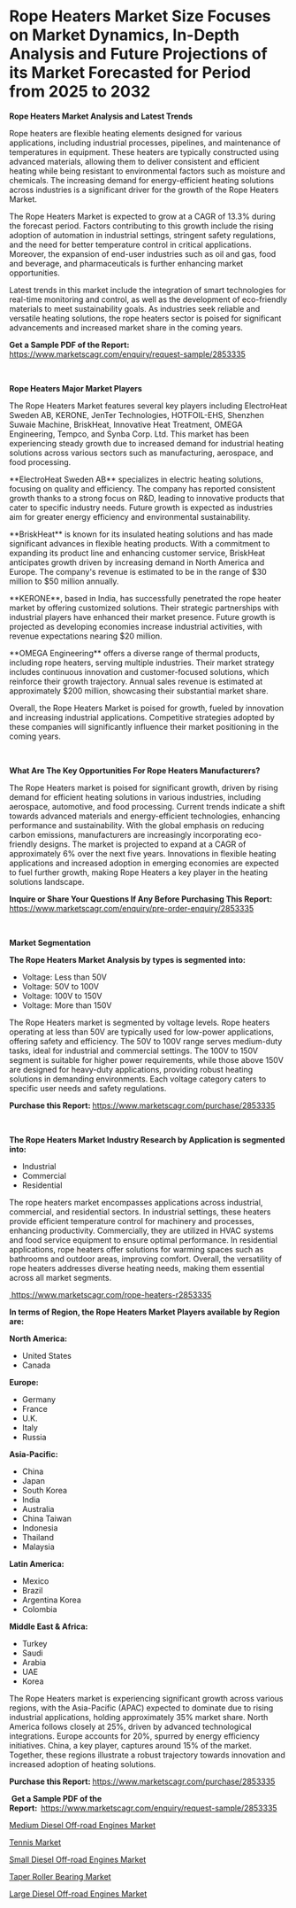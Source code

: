 <p><h1>Rope Heaters Market Size Focuses on Market Dynamics, In-Depth Analysis and Future Projections of its Market Forecasted for Period from 2025 to 2032</h1></p><p><strong>Rope Heaters Market Analysis and Latest Trends</strong></p>
<p><p>Rope heaters are flexible heating elements designed for various applications, including industrial processes, pipelines, and maintenance of temperatures in equipment. These heaters are typically constructed using advanced materials, allowing them to deliver consistent and efficient heating while being resistant to environmental factors such as moisture and chemicals. The increasing demand for energy-efficient heating solutions across industries is a significant driver for the growth of the Rope Heaters Market.</p><p>The Rope Heaters Market is expected to grow at a CAGR of 13.3% during the forecast period. Factors contributing to this growth include the rising adoption of automation in industrial settings, stringent safety regulations, and the need for better temperature control in critical applications. Moreover, the expansion of end-user industries such as oil and gas, food and beverage, and pharmaceuticals is further enhancing market opportunities.</p><p>Latest trends in this market include the integration of smart technologies for real-time monitoring and control, as well as the development of eco-friendly materials to meet sustainability goals. As industries seek reliable and versatile heating solutions, the rope heaters sector is poised for significant advancements and increased market share in the coming years.</p></p>
<p><strong>Get a Sample PDF of the Report:&nbsp;</strong> <a href="https://www.marketscagr.com/enquiry/request-sample/2853335?utm_campaign=1905&utm_medium=2&utm_source=Github&utm_content=ia&utm_term=11032025&utm_id=rope-heaters">https://www.marketscagr.com/enquiry/request-sample/2853335</a></p>
<p>&nbsp;</p>
<p><strong>Rope Heaters Major Market Players</strong></p>
<p><p>The Rope Heaters Market features several key players including ElectroHeat Sweden AB, KERONE, JenTer Technologies, HOTFOIL-EHS, Shenzhen Suwaie Machine, BriskHeat, Innovative Heat Treatment, OMEGA Engineering, Tempco, and Synba Corp. Ltd. This market has been experiencing steady growth due to increased demand for industrial heating solutions across various sectors such as manufacturing, aerospace, and food processing.</p><p>**ElectroHeat Sweden AB** specializes in electric heating solutions, focusing on quality and efficiency. The company has reported consistent growth thanks to a strong focus on R&D, leading to innovative products that cater to specific industry needs. Future growth is expected as industries aim for greater energy efficiency and environmental sustainability.</p><p>**BriskHeat** is known for its insulated heating solutions and has made significant advances in flexible heating products. With a commitment to expanding its product line and enhancing customer service, BriskHeat anticipates growth driven by increasing demand in North America and Europe. The company's revenue is estimated to be in the range of $30 million to $50 million annually.</p><p>**KERONE**, based in India, has successfully penetrated the rope heater market by offering customized solutions. Their strategic partnerships with industrial players have enhanced their market presence. Future growth is projected as developing economies increase industrial activities, with revenue expectations nearing $20 million.</p><p>**OMEGA Engineering** offers a diverse range of thermal products, including rope heaters, serving multiple industries. Their market strategy includes continuous innovation and customer-focused solutions, which reinforce their growth trajectory. Annual sales revenue is estimated at approximately $200 million, showcasing their substantial market share.</p><p>Overall, the Rope Heaters Market is poised for growth, fueled by innovation and increasing industrial applications. Competitive strategies adopted by these companies will significantly influence their market positioning in the coming years.</p></p>
<p>&nbsp;</p>
<p><strong>What Are The Key Opportunities For Rope Heaters Manufacturers?</strong></p>
<p><p>The Rope Heaters market is poised for significant growth, driven by rising demand for efficient heating solutions in various industries, including aerospace, automotive, and food processing. Current trends indicate a shift towards advanced materials and energy-efficient technologies, enhancing performance and sustainability. With the global emphasis on reducing carbon emissions, manufacturers are increasingly incorporating eco-friendly designs. The market is projected to expand at a CAGR of approximately 6% over the next five years. Innovations in flexible heating applications and increased adoption in emerging economies are expected to fuel further growth, making Rope Heaters a key player in the heating solutions landscape.</p></p>
<p><strong>Inquire or Share Your Questions If Any Before Purchasing This Report:</strong> <a href="https://www.marketscagr.com/enquiry/pre-order-enquiry/2853335?utm_campaign=1905&utm_medium=2&utm_source=Github&utm_content=ia&utm_term=11032025&utm_id=rope-heaters">https://www.marketscagr.com/enquiry/pre-order-enquiry/2853335</a></p>
<p>&nbsp;</p>
<p><strong>Market Segmentation</strong></p>
<p><strong>The Rope Heaters Market Analysis by types is segmented into:</strong></p>
<p><ul><li>Voltage: Less than 50V</li><li>Voltage: 50V to 100V</li><li>Voltage: 100V to 150V</li><li>Voltage: More than 150V</li></ul></p>
<p><p>The Rope Heaters market is segmented by voltage levels. Rope heaters operating at less than 50V are typically used for low-power applications, offering safety and efficiency. The 50V to 100V range serves medium-duty tasks, ideal for industrial and commercial settings. The 100V to 150V segment is suitable for higher power requirements, while those above 150V are designed for heavy-duty applications, providing robust heating solutions in demanding environments. Each voltage category caters to specific user needs and safety regulations.</p></p>
<p><strong>Purchase this Report:&nbsp;</strong><a href="https://www.marketscagr.com/purchase/2853335?utm_campaign=1905&utm_medium=2&utm_source=Github&utm_content=ia&utm_term=11032025&utm_id=rope-heaters">https://www.marketscagr.com/purchase/2853335</a></p>
<p>&nbsp;</p>
<p><strong>The Rope Heaters Market Industry Research by Application is segmented into:</strong></p>
<p><ul><li>Industrial</li><li>Commercial</li><li>Residential</li></ul></p>
<p><p>The rope heaters market encompasses applications across industrial, commercial, and residential sectors. In industrial settings, these heaters provide efficient temperature control for machinery and processes, enhancing productivity. Commercially, they are utilized in HVAC systems and food service equipment to ensure optimal performance. In residential applications, rope heaters offer solutions for warming spaces such as bathrooms and outdoor areas, improving comfort. Overall, the versatility of rope heaters addresses diverse heating needs, making them essential across all market segments.</p></p>
<p><a href="https://www.marketscagr.com/rope-heaters-r2853335?utm_campaign=1905&utm_medium=2&utm_source=Github&utm_content=ia&utm_term=11032025&utm_id=rope-heaters">&nbsp;https://www.marketscagr.com/rope-heaters-r2853335</a></p>
<p><strong>In terms of Region, the Rope Heaters Market Players available by Region are:</strong></p>
<p>
    <p> <strong> North America: </strong>
        <ul>
            <li>United States</li>
            <li>Canada</li>
        </ul>
        </p> 
    <p> <strong> Europe: </strong>
        <ul>
            <li>Germany</li>
            <li>France</li>
            <li>U.K.</li>
            <li>Italy</li>
            <li>Russia</li>
        </ul>
        </p> 
    <p> <strong> Asia-Pacific: </strong>
        <ul>
            <li>China</li>
            <li>Japan</li>
            <li>South Korea</li>
            <li>India</li>
            <li>Australia</li>
            <li>China Taiwan</li>
            <li>Indonesia</li>
            <li>Thailand</li>
            <li>Malaysia</li>
        </ul>
        </p> 
    <p> <strong> Latin America: </strong>
        <ul>
            <li>Mexico</li>
            <li>Brazil</li>
            <li>Argentina Korea</li>
            <li>Colombia</li>
        </ul>
        </p> 
    <p> <strong> Middle East & Africa: </strong>
        <ul>
            <li>Turkey</li>
            <li>Saudi</li>
            <li>Arabia</li>
            <li>UAE</li>
            <li>Korea</li>
        </ul>
    </p>
    </p>
<p><p>The Rope Heaters market is experiencing significant growth across various regions, with the Asia-Pacific (APAC) expected to dominate due to rising industrial applications, holding approximately 35% market share. North America follows closely at 25%, driven by advanced technological integrations. Europe accounts for 20%, spurred by energy efficiency initiatives. China, a key player, captures around 15% of the market. Together, these regions illustrate a robust trajectory towards innovation and increased adoption of heating solutions.</p></p>
<p><strong>Purchase this Report: </strong><a href="https://www.marketscagr.com/purchase/2853335?utm_campaign=1905&utm_medium=2&utm_source=Github&utm_content=ia&utm_term=11032025&utm_id=rope-heaters">https://www.marketscagr.com/purchase/2853335</a></p>
<p>&nbsp;<strong>Get a Sample PDF of the Report:&nbsp;&nbsp;</strong><a href="https://www.marketscagr.com/enquiry/request-sample/2853335?utm_campaign=1905&utm_medium=2&utm_source=Github&utm_content=ia&utm_term=11032025&utm_id=rope-heaters">https://www.marketscagr.com/enquiry/request-sample/2853335</a></p>
<p><strong></strong></p>
<p><p><a href="https://github.com/kavechoxo/Market-Research-Report-List-1/blob/main/medium-diesel-off-road-engines-market.md?utm_campaign=1905&utm_medium=2&utm_source=Github&utm_content=ia&utm_term=11032025&utm_id=rope-heaters">Medium Diesel Off-road Engines Market</a></p><p><a href="https://github.com/gavalegeyndt26/Market-Research-Report-List-1/blob/main/tennis-market.md?utm_campaign=1905&utm_medium=2&utm_source=Github&utm_content=ia&utm_term=11032025&utm_id=rope-heaters">Tennis Market</a></p><p><a href="https://github.com/boonegoicks7/Market-Research-Report-List-1/blob/main/small-diesel-off-road-engines-market.md?utm_campaign=1905&utm_medium=2&utm_source=Github&utm_content=ia&utm_term=11032025&utm_id=rope-heaters">Small Diesel Off-road Engines Market</a></p><p><a href="https://github.com/qianyateina/Market-Research-Report-List-1/blob/main/taper-roller-bearing-market.md?utm_campaign=1905&utm_medium=2&utm_source=Github&utm_content=ia&utm_term=11032025&utm_id=rope-heaters">Taper Roller Bearing Market</a></p><p><a href="https://github.com/jensanohishi/Market-Research-Report-List-1/blob/main/large-diesel-off-road-engines-market.md?utm_campaign=1905&utm_medium=2&utm_source=Github&utm_content=ia&utm_term=11032025&utm_id=rope-heaters">Large Diesel Off-road Engines Market</a></p></p>